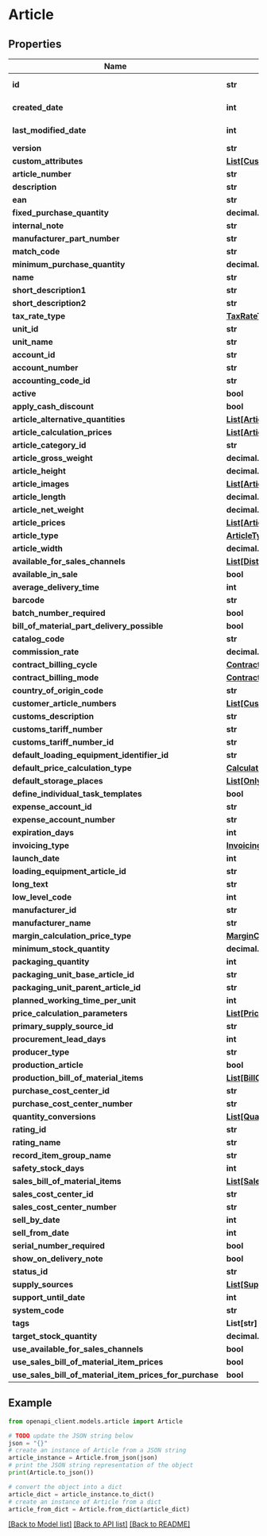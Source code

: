 # Article


## Properties

Name | Type | Description | Notes
------------ | ------------- | ------------- | -------------
**id** | **str** |  | [optional] [readonly] 
**created_date** | **int** |  | [optional] [readonly] 
**last_modified_date** | **int** |  | [optional] [readonly] 
**version** | **str** |  | [optional] 
**custom_attributes** | [**List[CustomAttribute]**](CustomAttribute.md) |  | [optional] 
**article_number** | **str** |  | [optional] 
**description** | **str** |  | [optional] 
**ean** | **str** |  | [optional] 
**fixed_purchase_quantity** | **decimal.Decimal** |  | [optional] 
**internal_note** | **str** |  | [optional] 
**manufacturer_part_number** | **str** |  | [optional] 
**match_code** | **str** |  | [optional] 
**minimum_purchase_quantity** | **decimal.Decimal** |  | [optional] 
**name** | **str** |  | [optional] 
**short_description1** | **str** |  | [optional] 
**short_description2** | **str** |  | [optional] 
**tax_rate_type** | [**TaxRateType**](TaxRateType.md) |  | [optional] 
**unit_id** | **str** |  | [optional] 
**unit_name** | **str** |  | [optional] 
**account_id** | **str** |  | [optional] 
**account_number** | **str** |  | [optional] 
**accounting_code_id** | **str** |  | [optional] 
**active** | **bool** |  | [optional] 
**apply_cash_discount** | **bool** |  | [optional] 
**article_alternative_quantities** | [**List[ArticleAlternativeQuantity]**](ArticleAlternativeQuantity.md) |  | [optional] 
**article_calculation_prices** | [**List[ArticleCalculationPrice]**](ArticleCalculationPrice.md) |  | [optional] 
**article_category_id** | **str** |  | [optional] 
**article_gross_weight** | **decimal.Decimal** |  | [optional] 
**article_height** | **decimal.Decimal** |  | [optional] 
**article_images** | [**List[ArticleImage]**](ArticleImage.md) |  | [optional] 
**article_length** | **decimal.Decimal** |  | [optional] 
**article_net_weight** | **decimal.Decimal** |  | [optional] 
**article_prices** | [**List[ArticlePriceWithoutArticleReference]**](ArticlePriceWithoutArticleReference.md) |  | [optional] 
**article_type** | [**ArticleType**](ArticleType.md) |  | [optional] 
**article_width** | **decimal.Decimal** |  | [optional] 
**available_for_sales_channels** | [**List[DistributionChannel]**](DistributionChannel.md) |  | [optional] 
**available_in_sale** | **bool** |  | [optional] 
**average_delivery_time** | **int** |  | [optional] 
**barcode** | **str** |  | [optional] 
**batch_number_required** | **bool** |  | [optional] 
**bill_of_material_part_delivery_possible** | **bool** |  | [optional] 
**catalog_code** | **str** |  | [optional] 
**commission_rate** | **decimal.Decimal** |  | [optional] 
**contract_billing_cycle** | [**ContractChargeInterval**](ContractChargeInterval.md) |  | [optional] 
**contract_billing_mode** | [**ContractChargeIntervalType**](ContractChargeIntervalType.md) |  | [optional] 
**country_of_origin_code** | **str** |  | [optional] 
**customer_article_numbers** | [**List[CustomerSpecificArticleAttributes]**](CustomerSpecificArticleAttributes.md) |  | [optional] 
**customs_description** | **str** |  | [optional] 
**customs_tariff_number** | **str** |  | [optional] 
**customs_tariff_number_id** | **str** |  | [optional] 
**default_loading_equipment_identifier_id** | **str** |  | [optional] 
**default_price_calculation_type** | [**CalculationType**](CalculationType.md) |  | [optional] 
**default_storage_places** | [**List[OnlyId]**](OnlyId.md) |  | [optional] 
**define_individual_task_templates** | **bool** |  | [optional] 
**expense_account_id** | **str** |  | [optional] 
**expense_account_number** | **str** |  | [optional] 
**expiration_days** | **int** |  | [optional] 
**invoicing_type** | [**InvoicingType**](InvoicingType.md) |  | [optional] 
**launch_date** | **int** |  | [optional] 
**loading_equipment_article_id** | **str** |  | [optional] 
**long_text** | **str** |  | [optional] 
**low_level_code** | **int** |  | [optional] 
**manufacturer_id** | **str** |  | [optional] 
**manufacturer_name** | **str** |  | [optional] 
**margin_calculation_price_type** | [**MarginCalculationPriceType**](MarginCalculationPriceType.md) |  | [optional] 
**minimum_stock_quantity** | **decimal.Decimal** |  | [optional] 
**packaging_quantity** | **int** |  | [optional] 
**packaging_unit_base_article_id** | **str** |  | [optional] 
**packaging_unit_parent_article_id** | **str** |  | [optional] 
**planned_working_time_per_unit** | **int** |  | [optional] 
**price_calculation_parameters** | [**List[PriceCalculationParameter]**](PriceCalculationParameter.md) |  | [optional] 
**primary_supply_source_id** | **str** |  | [optional] 
**procurement_lead_days** | **int** |  | [optional] 
**producer_type** | **str** |  | [optional] 
**production_article** | **bool** |  | [optional] 
**production_bill_of_material_items** | [**List[BillOfMaterial]**](BillOfMaterial.md) |  | [optional] 
**purchase_cost_center_id** | **str** |  | [optional] 
**purchase_cost_center_number** | **str** |  | [optional] 
**quantity_conversions** | [**List[QuantityConversion]**](QuantityConversion.md) |  | [optional] 
**rating_id** | **str** |  | [optional] 
**rating_name** | **str** |  | [optional] 
**record_item_group_name** | **str** |  | [optional] 
**safety_stock_days** | **int** |  | [optional] 
**sales_bill_of_material_items** | [**List[SalesBillOfMaterialArticleItem]**](SalesBillOfMaterialArticleItem.md) |  | [optional] 
**sales_cost_center_id** | **str** |  | [optional] 
**sales_cost_center_number** | **str** |  | [optional] 
**sell_by_date** | **int** |  | [optional] 
**sell_from_date** | **int** |  | [optional] 
**serial_number_required** | **bool** |  | [optional] 
**show_on_delivery_note** | **bool** |  | [optional] 
**status_id** | **str** |  | [optional] 
**supply_sources** | [**List[SupplySource]**](SupplySource.md) |  | [optional] 
**support_until_date** | **int** |  | [optional] 
**system_code** | **str** |  | [optional] 
**tags** | **List[str]** |  | [optional] 
**target_stock_quantity** | **decimal.Decimal** |  | [optional] 
**use_available_for_sales_channels** | **bool** |  | [optional] 
**use_sales_bill_of_material_item_prices** | **bool** |  | [optional] 
**use_sales_bill_of_material_item_prices_for_purchase** | **bool** |  | [optional] 

## Example

```python
from openapi_client.models.article import Article

# TODO update the JSON string below
json = "{}"
# create an instance of Article from a JSON string
article_instance = Article.from_json(json)
# print the JSON string representation of the object
print(Article.to_json())

# convert the object into a dict
article_dict = article_instance.to_dict()
# create an instance of Article from a dict
article_from_dict = Article.from_dict(article_dict)
```
[[Back to Model list]](../README.md#documentation-for-models) [[Back to API list]](../README.md#documentation-for-api-endpoints) [[Back to README]](../README.md)


